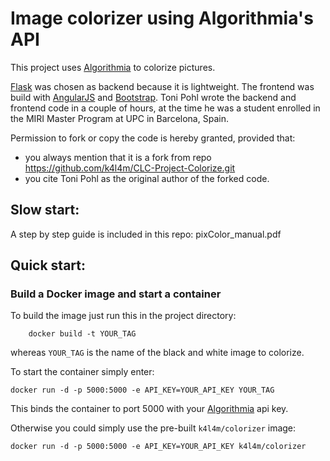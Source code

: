 # Image colorizer using Algorithmia's API

This project uses [Algorithmia](https://algorithmia.com) to colorize pictures. 

[Flask](http://flask.pocoo.org) was chosen as backend because it is lightweight.
The frontend was build with [AngularJS](https://angularjs.org) and [Bootstrap](http://getbootstrap.com).
Toni Pohl wrote the backend and frontend code in a couple of hours, at the time he was a student enrolled in the MIRI Master Program at UPC in Barcelona, Spain. 

Permission to fork or copy the code is hereby granted, provided that:
  - you always mention that it is a fork from repo https://github.com/k4l4m/CLC-Project-Colorize.git
  - you cite Toni Pohl as the original author of the forked code.


## Slow start:
A step by step guide is included in this repo: pixColor_manual.pdf

## Quick start:
### Build a Docker image and start a container
To build the image just run this in the project directory:
```
    docker build -t YOUR_TAG
```
whereas `YOUR_TAG` is the name of the black and white image to colorize.


To start the container simply enter:
```
docker run -d -p 5000:5000 -e API_KEY=YOUR_API_KEY YOUR_TAG
```

This binds the container to port 5000 with your [Algorithmia](https://algorithmia.com) api key.

Otherwise you could simply use the pre-built `k4l4m/colorizer` image:
```
docker run -d -p 5000:5000 -e API_KEY=YOUR_API_KEY k4l4m/colorizer
```

